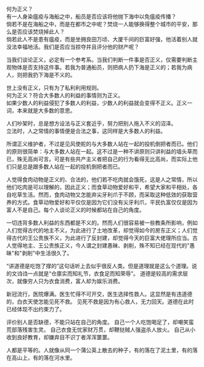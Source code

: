 何为正义？  
有一人身染瘟疫与海船之中，船员是否应该将他抛下海中以免瘟疫传播？  
倘若不是在海船之中，而是在都市之中呢？焚烧一人能够换得整个城市的平安，那么是否应该焚烧掉此人？  
倘若此人不是患有瘟疫，而是坐拥良田万顷、大厦千间的巨富好强，他活着别人就没法幸福地活。我们是否应当掠夺并且评分他的财产呢？  

当我们谈论正义，必定有一个参考系。当我们判断一件事是否正义，仅需要判断主观物体是否支持这件事。若我为普通船员，则把病人扔下海是正义的；若我为病人，则把我扔下海是不义的。

世上没有正义，只有为了私利利用规则。  
何为正义？符合大多数人的利益的事情则为正义。  
如果少数人的利益侵犯了多数人的利益，少数人的利益就会变得不正义。正义一词，本来就是大多数的意思。  

人们吵架时，总是想方设法与正义套近乎，努力把别人拖入不义的沼泽。  
立法时，人之常情的事情便是合法之事，这同样是大多数人的利益。

所谓正义维护者，不过是见风使舵的与大多数人站在一起的投机倒把者而已。他们的原则很简单：与大多数人站在一起。这不过是一种不讲原则只讲利益的墙头草而已，殊无高尚可言。可是有些共产主义者把自己的行为看得无比高尚，而实际上他们只是总是跟多数人站在一起的投机倒把者而已。  

人觉得食肉动物是正义的、合法的，他们若不吃肉就会饿死，这是人之常情，所以他们吃肉是可以理解的，因此正义；而食草动物爱好和平，希望大家和平相处，各自吃草生活。然而，食肉动物又怎能弃尖牙利爪于不顾，而采取这种低效的获取营养的方式。食草动物爱好和平仅仅是因为它们没有尖牙利爪，平民仇富仅仅是因为富人不是自己。每个人谈论正义的时候都站在自己的角度。  

一切违背多数人利益的东西都是不义的。然而人们很容易被一些教条所影响，例如人们觉得古代的地主不义，为此进行了土地改革，却觉得如今的房东正义；人们觉得古代的王公贵族不义，为此进行了反封建，却觉得今天的巨富大佬理所应当。古人觉得地主、王公贵族正义，今人谓之封建愚昧、剥削，殊不知已经在现代的"愚昧"和"剥削"中生活很久了。    

“讲道德是吃饱了撑的”这句话听上去似乎很反人类。但是道理就是这么个道理。说的文诌诌一点就是“仓廪实而知礼节，衣食足而知荣辱”。
道德是较高的需求层次，就像穷人只为衣食消费，富人却为娱乐消费。

新冠流行，医院爆满。医生忙得不可开交，医生选择性救人。这显然是有违道德的，白衣天使怎能见死不救。
见死不救是因为有心救人，无力回天。道德在此时已经体现不出约束力了。

评价别人是否缺德，不能只站在自己的角度。
自己一个人吃饱喝足了，却嘲笑蛮荒部落残害生灵。
自己衣食无忧家财万贯，却鞭挞贼人强盗杀人放火。
自己从小收到良好教育，却嫌弃目不识丁者浑浑噩噩。

人都是平等的。人就像从同一个蒲公英上散去的种子，有的落在了泥土里，有的落在高山上，有的落在河水里。
